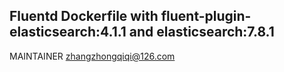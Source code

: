 ## Fluentd Dockerfile with fluent-plugin-elasticsearch:4.1.1 and elasticsearch:7.8.1

MAINTAINER zhangzhongqiqi@126.com